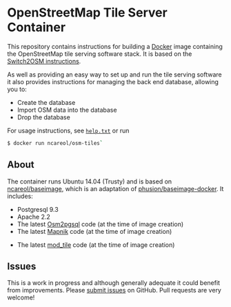 # OpenStreetMap Tile Server Container

This repository contains instructions for building a [Docker](https://www.docker.io/) image containing the OpenStreetMap tile serving software stack. It is based on the [Switch2OSM instructions](http://switch2osm.org/serving-tiles/manually-building-a-tile-server-12-04/).

As well as providing an easy way to set up and run the tile serving software it also provides instructions for managing the back end database, allowing you to:

- Create the database
- Import OSM data into the database
- Drop the database

For usage instructions, see [`help.txt`](https://github.com/ncareol/osm-tiles-docker/blob/master/help.txt) or run

```sh
$ docker run ncareol/osm-tiles`
```

## About

The container runs Ubuntu 14.04 (Trusty) and is based on [ncareol/baseimage](https://hub.docker.com/r/ncareol/baseimage), which is an adaptation of [phusion/baseimage-docker](https://github.com/phusion/baseimage-docker). It includes:

- Postgresql 9.3
- Apache 2.2
- The latest [Osm2pgsql](http://wiki.openstreetmap.org/wiki/Osm2pgsql) code (at the time of image creation)
- The latest [Mapnik](http://mapnik.org/) code (at the time of image creation)
* The latest [mod_tile](http://wiki.openstreetmap.org/wiki/Mod_tile) code (at the time of image creation)

## Issues

This is a work in progress and although generally adequate it could benefit from improvements. Please [submit issues](https://github.com/ncareol/osm-tiles-docker/issues) on GitHub. Pull requests are very welcome!
